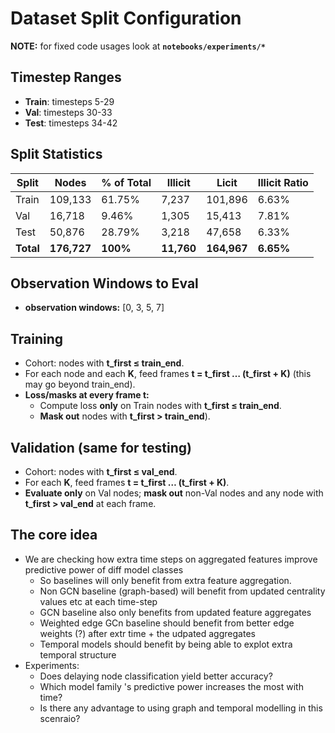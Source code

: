 # Dataset Split Configuration

**NOTE:** for fixed code usages look at **`notebooks/experiments/*`**

## Timestep Ranges
- **Train**: timesteps 5-29
- **Val**: timesteps 30-33
- **Test**: timesteps 34-42

## Split Statistics

| Split | Nodes | % of Total | Illicit | Licit | Illicit Ratio |
|-------|-------|------------|---------|-------|---------------|
| Train | 109,133 | 61.75% | 7,237 | 101,896 | 6.63% |
| Val | 16,718 | 9.46% | 1,305 | 15,413 | 7.81% |
| Test | 50,876 | 28.79% | 3,218 | 47,658 | 6.33% |
| **Total** | **176,727** | **100%** | **11,760** | **164,967** | **6.65%** |

## Observation Windows to Eval
 - **observation windows:** [0, 3, 5, 7]

## Training 
  - Cohort: nodes with **t_first ≤ train_end**.
  - For each node and each **K**, feed frames **t = t_first … (t_first + K)** (this may go beyond train_end).
  - **Loss/masks at every frame t:**
    - Compute loss **only** on Train nodes with **t_first ≤ train_end**.
    - **Mask out** nodes with **t_first > train_end**).

## Validation (same for testing)
  - Cohort: nodes with **t_first ≤ val_end**.
  - For each **K**, feed frames **t = t_first … (t_first + K)**.
  - **Evaluate only** on Val nodes; **mask out** non-Val nodes and any node with **t_first > val_end** at each frame.


## The core idea
  - We are checking how extra time steps on aggregated features improve predictive power of diff model classes
    - So baselines will only benefit from extra feature aggregation. 
    - Non GCN baseline (graph-based) will benefit from updated centrality values etc at each time-step
    - GCN baseline also only benefits from updated feature aggregates
    - Weighted edge GCn baseline should benefit from better edge weights (?) after extr time + the udpated aggregates
    - Temporal models should benefit by being able to explot extra temporal structure
 - Experiments:
    - Does delaying node classification yield better accuracy?
    - Which model family 's predictive power increases the most with time?
    - Is there any advantage to using graph and temporal modelling in this scenraio?
    

    
